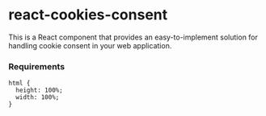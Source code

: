 # react-cookies-consent
This is a React component that provides an easy-to-implement solution for handling cookie consent in your web application.

### Requirements
```
html {
  height: 100%;
  width: 100%;
}
```
